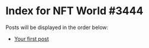 # Index for NFT World #3444
Posts will be displayed in the order below:

- [Your first post](./001-first.md)

